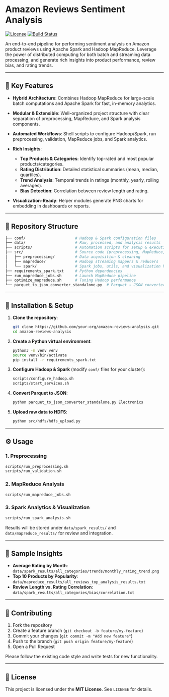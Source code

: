 # Amazon Reviews Sentiment Analysis

[![License](https://img.shields.io/badge/License-MIT-blue.svg)](#license)  [![Build Status](https://img.shields.io/badge/Status-Production%20Ready-green.svg)](#)

An end-to-end pipeline for performing sentiment analysis on Amazon product reviews using Apache Spark and Hadoop MapReduce. Leverage the power of distributed computing for both batch and streaming data processing, and generate rich insights into product performance, review bias, and rating trends.

---

## 🚀 Key Features

* **Hybrid Architecture**: Combines Hadoop MapReduce for large-scale batch computations and Apache Spark for fast, in-memory analytics.
* **Modular & Extensible**: Well-organized project structure with clear separation of preprocessing, MapReduce, and Spark analysis components.
* **Automated Workflows**: Shell scripts to configure Hadoop/Spark, run preprocessing, validation, MapReduce jobs, and Spark analytics.
* **Rich Insights**:

  * **Top Products & Categories**: Identify top-rated and most popular products/categories.
  * **Rating Distribution**: Detailed statistical summaries (mean, median, quartiles).
  * **Trend Analysis**: Temporal trends in ratings (monthly, yearly, rolling averages).
  * **Bias Detection**: Correlation between review length and rating.
* **Visualization-Ready**: Helper modules generate PNG charts for embedding in dashboards or reports.

---

## 📂 Repository Structure

```bash
├── conf/                      # Hadoop & Spark configuration files
├── data/                      # Raw, processed, and analysis results
├── scripts/                   # Automation scripts for setup & execution
├── src/                       # Source code (preprocessing, MapReduce, Spark)
│   ├── preprocessing/         # Data acquisition & cleaning
│   ├── mapreduce/             # Hadoop streaming mappers & reducers
│   └── spark/                 # Spark jobs, utils, and visualization helper
├── requirements_spark.txt     # Python dependencies
├── run_mapreduce_jobs.sh      # Launch MapReduce pipeline
├── optimize_mapreduce.sh      # Tuning Hadoop performance
└── parquet_to_json_converter_standalone.py  # Parquet → JSON converter
```

---

## 🔧 Installation & Setup

1. **Clone the repository**:

   ```bash
   git clone https://github.com/your-org/amazon-reviews-analysis.git
   cd amazon-reviews-analysis
   ```

2. **Create a Python virtual environment**:

   ```bash
   python3 -m venv venv
   source venv/bin/activate
   pip install -r requirements_spark.txt
   ```

3. **Configure Hadoop & Spark** (modify `conf/` files for your cluster):

   ```bash
   scripts/configure_hadoop.sh
   scripts/start_services.sh
   ```

4. **Convert Parquet to JSON**:

   ```bash
   python parquet_to_json_converter_standalone.py Electronics
   ```

5. **Upload raw data to HDFS**:

   ```bash
   python src/hdfs/hdfs_upload.py
   ```

---

## ⚙️ Usage

### 1. Preprocessing

```bash
scripts/run_preprocessing.sh
scripts/run_validation.sh
```

### 2. MapReduce Analysis

```bash
scripts/run_mapreduce_jobs.sh
```

### 3. Spark Analytics & Visualization

```bash
scripts/run_spark_analysis.sh
```

Results will be stored under `data/spark_results/` and `data/mapreduce_results/` for review and integration.

---

## 🎯 Sample Insights

* **Average Rating by Month**: `data/spark_results/all_categories/trends/monthly_rating_trend.png`
* **Top 10 Products by Popularity**: `data/mapreduce_results/all_reviews_top_analysis_results.txt`
* **Review Length vs. Rating Correlation**: `data/spark_results/all_categories/bias/correlation.txt`

---

## 🤝 Contributing

1. Fork the repository
2. Create a feature branch (`git checkout -b feature/my-feature`)
3. Commit your changes (`git commit -m "Add new feature"`)
4. Push to the branch (`git push origin feature/my-feature`)
5. Open a Pull Request

Please follow the existing code style and write tests for new functionality.

---

## 📄 License

This project is licensed under the **MIT License**. See `LICENSE` for details.
